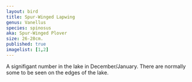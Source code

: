 ```yaml
---
layout: bird
title: Spur-Winged Lapwing
genus: Vanellus 
species: spinosus
aka: Spur-Winged Plover
size: 26-28cm.
published: true
imagelist: [1,2]
---
```


A signifigant number in the lake in December/January. There are normally some to be seen on the edges of the lake.


